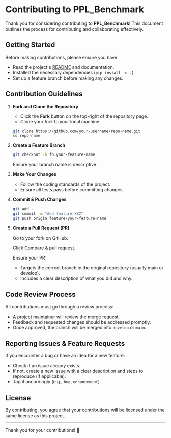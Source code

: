 # Contributing to PPL_Benchmark

Thank you for considering contributing to **PPL_Benchmark**! This document outlines the process for contributing and collaborating effectively.

## Getting Started

Before making contributions, please ensure you have:
- Read the project's [README](./README.md) and documentation.
- Installed the necessary dependencies (`pip install -e .`).
- Set up a feature branch before making any changes.

## Contribution Guidelines

1. **Fork and Clone the Repository**  
   - Click the **Fork** button on the top-right of the repository page.
   - Clone your fork to your local machine:

   ```bash
   git clone https://github.com/your-username/repo-name.git
   cd repo-name
   ```

2. **Create a Feature Branch**  
   ```bash
   git checkout -b fb_your-feature-name
   ```
   Ensure your branch name is descriptive.

3. **Make Your Changes**  
   - Follow the coding standards of the project.
   - Ensure all tests pass before committing changes.

4. **Commit & Push Changes**  
   ```bash
   git add .
   git commit -m "Add feature XYZ"
   git push origin feature/your-feature-name
   ```

5. **Create a Pull Request (PR)**  

   Go to your fork on GitHub.

   Click Compare & pull request.

   Ensure your PR:
     - Targets the correct branch in the original repository (usually main or develop).
      - Includes a clear description of what you did and why.
         

## Code Review Process

All contributions must go through a review process:
- A project maintainer will review the merge request.
- Feedback and requested changes should be addressed promptly.
- Once approved, the branch will be merged into `develop` or `main`.


## Reporting Issues & Feature Requests

If you encounter a bug or have an idea for a new feature:
- Check if an issue already exists.
- If not, create a new issue with a clear description and steps to reproduce (if applicable).
- Tag it accordingly (e.g., `bug`, `enhancement`).

## License

By contributing, you agree that your contributions will be licensed under the same license as this project.

---

Thank you for your contributions! 🚀

